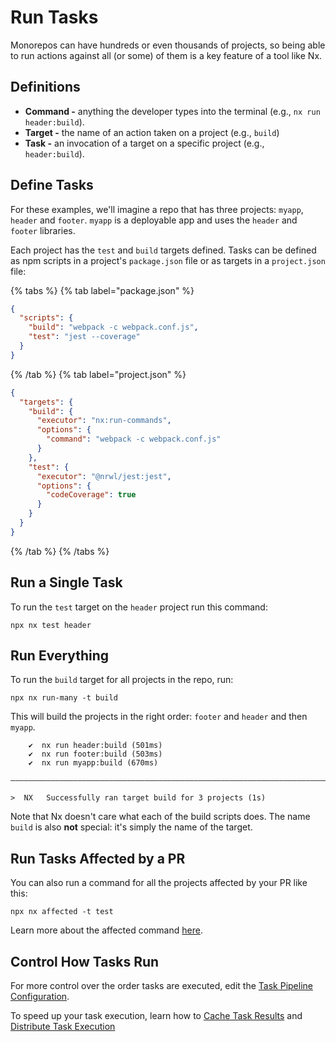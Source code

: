 # Run Tasks

Monorepos can have hundreds or even thousands of projects, so being able to run actions against all (or some) of
them is a key feature of a tool like Nx.

## Definitions

- **Command -** anything the developer types into the terminal (e.g., `nx run header:build`).
- **Target -** the name of an action taken on a project (e.g., `build`)
- **Task -** an invocation of a target on a specific project (e.g., `header:build`).

## Define Tasks

For these examples, we'll imagine a repo that has three projects: `myapp`, `header` and `footer`. `myapp` is a deployable app and uses the `header` and `footer` libraries.

Each project has the `test` and `build` targets defined. Tasks can be defined as npm scripts in a project's `package.json` file or as targets in a `project.json` file:

{% tabs %}
{% tab label="package.json" %}

```json {% fileName="package.json" %}
{
  "scripts": {
    "build": "webpack -c webpack.conf.js",
    "test": "jest --coverage"
  }
}
```

{% /tab %}
{% tab label="project.json" %}

```json {% fileName="project.json" %}
{
  "targets": {
    "build": {
      "executor": "nx:run-commands",
      "options": {
        "command": "webpack -c webpack.conf.js"
      }
    },
    "test": {
      "executor": "@nrwl/jest:jest",
      "options": {
        "codeCoverage": true
      }
    }
  }
}
```

{% /tab %}
{% /tabs %}

## Run a Single Task

To run the `test` target on the `header` project run this command:

```shell
npx nx test header
```

## Run Everything

To run the `build` target for all projects in the repo, run:

```shell
npx nx run-many -t build
```

This will build the projects in the right order: `footer` and `header` and then `myapp`.

```{% command="npx nx run-many -t build" %}
    ✔  nx run header:build (501ms)
    ✔  nx run footer:build (503ms)
    ✔  nx run myapp:build (670ms)

—————————————————————————————————————————————————————————————————————————————

>  NX   Successfully ran target build for 3 projects (1s)
```

Note that Nx doesn't care what each of the build scripts does. The name `build` is also **not** special: it's simply
the name of the target.

## Run Tasks Affected by a PR

You can also run a command for all the projects affected by your PR like this:

```shell
npx nx affected -t test
```

Learn more about the affected command [here](/concepts/affected).

## Control How Tasks Run

For more control over the order tasks are executed, edit the [Task Pipeline Configuration](../concepts/task-pipeline-configuration).

To speed up your task execution, learn how to [Cache Task Results](/core-features/cache-task-results) and [Distribute Task Execution](/core-features/distribute-task-execution)
